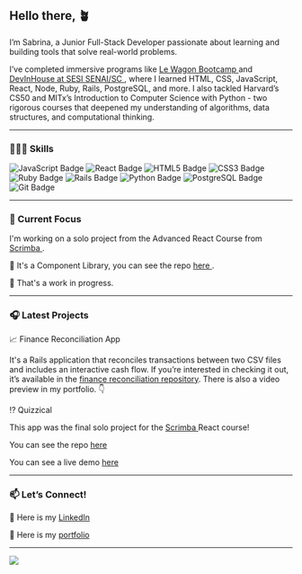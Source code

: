 <body>
    <section class='about_me'>
        <h2> Hello there, 🪴 </h2>
        <p> I’m Sabrina, a Junior Full-Stack Developer passionate about learning and building tools that solve real-world problems.</p>
        <p> I’ve completed immersive programs like <a href='https://lewagon.com'> Le Wagon Bootcamp </a> and  <a href='https://cursos.sesisenai.org.br/cursos-profissionais/devinhouse/525'> DevInHouse at SESI SENAI/SC </a>, where I learned HTML, CSS, JavaScript, React, Node, Ruby, Rails, PostgreSQL, and more. I also tackled Harvard’s CS50 and MITx’s Introduction to Computer Science with Python - two rigorous courses that deepened my understanding of algorithms, data structures, and computational thinking.</p>
        <hr>
        <h3> 👩🏻‍💻 Skills </h3>
        <img src="https://img.shields.io/badge/-JavaScript-F7DF1E?style=flat-square&logo=javascript&logoColor=black" alt="JavaScript Badge"/>
        <img src="https://img.shields.io/badge/-React-61DAFB?style=flat-square&logo=react&logoColor=black" alt="React Badge"/>
        <img src="https://img.shields.io/badge/-HTML5-E34F26?style=flat-square&logo=html5&logoColor=white" alt="HTML5 Badge"/>
        <img src="https://img.shields.io/badge/-CSS3-1572B6?style=flat-square&logo=css3&logoColor=white" alt="CSS3 Badge"/>
        <img src="https://img.shields.io/badge/-Ruby-CC342D?style=flat-square&logo=ruby&logoColor=white" alt="Ruby Badge"/>
        <img src="https://img.shields.io/badge/-Rails-CC0000?style=flat-square&logo=ruby-on-rails&logoColor=white" alt="Rails Badge"/>
        <img src="https://img.shields.io/badge/-Python-3776AB?style=flat-square&logo=python&logoColor=white" alt="Python Badge"/>
        <img src="https://img.shields.io/badge/-PostgreSQL-336791?style=flat-square&logo=postgresql&logoColor=white" alt="PostgreSQL Badge"/>
        <img src="https://img.shields.io/badge/-Git-F05032?style=flat-square&logo=git&logoColor=white" alt="Git Badge"/>
        <hr/>
        <h3> 🎯 Current Focus </h3>
        <p>I'm working on a solo project from the Advanced React Course from <a href='https://scrimba.com/home'> Scrimba </a>.</p>
        <p> 🧩 It's a Component Library, you can see the repo <a href='https://github.com/sabrinamaral/component_library'> here </a>.</p>
        <p> 🚧 That's a work in progress. </p>
        <hr>
        <h3> 🎧 Latest Projects </h3>
        <p> 📈 Finance Reconciliation App </p>
        <p> It's a Rails application that reconciles transactions between two CSV files and includes an interactive cash flow. If you’re interested in checking it out, it’s available in the <a href='https://github.com/sabrinamaral/finance_reconciliation'>finance reconciliation repository</a>. There is also a video preview in my portfolio. 👇</p>
        <p> ⁉️ Quizzical</p>
        <p>This app was the final solo project for the <a href='https://scrimba.com/home'> Scrimba </a> React course!</p>
        <p>You can see the repo <a href='https://github.com/sabrinamaral/quizzical'>here </a></p>
        <p>You can see a live demo <a href='https://sabrinamaral.github.io/quizzical/'>here</a></p>
        <hr>
        <h3>📫 Let’s Connect!</h3>
            <p>🔗 Here is my <a href='https://www.linkedin.com/in/sabrinamaral/'> LinkedIn </a> </p>
            <p>📨 Here is my <a href='https://sabrinamaral.github.io/portfolio/'> portfolio </a> </p>
    </section>
    <hr/>
    <div>
      <img src="https://github-readme-stats.vercel.app/api/top-langs/?username=sabrinamaral&langs_count=5&theme=radical" />
    </div>
</body>
<!---
 sabrinamaral/sabrinamaral is a ✨ special ✨ repository because its `README.md` (this file) appears on your GitHub profile.
You can click the Preview link to take a look at your changes.
--->


